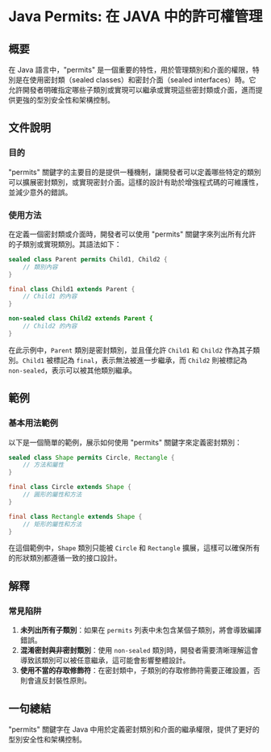 <!--
Meta Description: # Java Permits: 在 JAVA 中的許可權管理 ## 概要 在 Java 語言中，"permits" 是一個重要的特性，用於管理類別和介面的權限，特別是在使用密封類（sealed classes）和密封介面（sealed interfaces）時。它允許開發者明確指定哪些子類別或實現可...
Meta Keywords: permits, sealed, java, class, child1
-->

# Java Permits: 在 JAVA 中的許可權管理

## 概要
在 Java 語言中，"permits" 是一個重要的特性，用於管理類別和介面的權限，特別是在使用密封類（sealed classes）和密封介面（sealed interfaces）時。它允許開發者明確指定哪些子類別或實現可以繼承或實現這些密封類或介面，進而提供更強的型別安全性和架構控制。

## 文件說明
### 目的
"permits" 關鍵字的主要目的是提供一種機制，讓開發者可以定義哪些特定的類別可以擴展密封類別，或實現密封介面。這樣的設計有助於增強程式碼的可維護性，並減少意外的錯誤。

### 使用方法
在定義一個密封類或介面時，開發者可以使用 "permits" 關鍵字來列出所有允許的子類別或實現類別。其語法如下：

```java
sealed class Parent permits Child1, Child2 {
    // 類別內容
}

final class Child1 extends Parent {
    // Child1 的內容
}

non-sealed class Child2 extends Parent {
    // Child2 的內容
}
```

在此示例中，`Parent` 類別是密封類別，並且僅允許 `Child1` 和 `Child2` 作為其子類別。`Child1` 被標記為 `final`，表示無法被進一步繼承，而 `Child2` 則被標記為 `non-sealed`，表示可以被其他類別繼承。

## 範例
### 基本用法範例
以下是一個簡單的範例，展示如何使用 "permits" 關鍵字來定義密封類別：

```java
sealed class Shape permits Circle, Rectangle {
    // 方法和屬性
}

final class Circle extends Shape {
    // 圓形的屬性和方法
}

final class Rectangle extends Shape {
    // 矩形的屬性和方法
}
```

在這個範例中，`Shape` 類別只能被 `Circle` 和 `Rectangle` 擴展，這樣可以確保所有的形狀類別都遵循一致的接口設計。

## 解釋
### 常見陷阱
1. **未列出所有子類別**：如果在 `permits` 列表中未包含某個子類別，將會導致編譯錯誤。
2. **混淆密封與非密封類別**：使用 `non-sealed` 類別時，開發者需要清晰理解這會導致該類別可以被任意繼承，這可能會影響整體設計。
3. **使用不當的存取修飾符**：在密封類中，子類別的存取修飾符需要正確設置，否則會違反封裝性原則。

## 一句總結
"permits" 關鍵字在 Java 中用於定義密封類別和介面的繼承權限，提供了更好的型別安全性和架構控制。